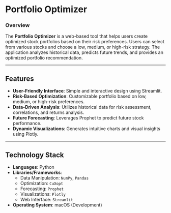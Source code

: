 # Portfolio Optimizer

### Overview
The **Portfolio Optimizer** is a web-based tool that helps users create optimized stock portfolios based on their risk preferences. Users can select from various stocks and choose a low, medium, or high-risk strategy. The application analyzes historical data, predicts future trends, and provides an optimized portfolio recommendation.

---

## Features
- **User-Friendly Interface**: Simple and interactive design using Streamlit.
- **Risk-Based Optimization**: Customizable portfolio based on low, medium, or high-risk preferences.
- **Data-Driven Analysis**: Utilizes historical data for risk assessment, correlations, and returns analysis.
- **Future Forecasting**: Leverages Prophet to predict future stock performance.
- **Dynamic Visualizations**: Generates intuitive charts and visual insights using Plotly.

---

## Technology Stack
- **Languages**: Python
- **Libraries/Frameworks**:
    - Data Manipulation: `NumPy`, `Pandas`
    - Optimization: `CuXopt`
    - Forecasting: `Prophet`
    - Visualizations: `Plotly`
    - Web Interface: `Streamlit`
- **Operating System**: macOS (Development)
